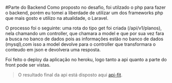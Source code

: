 #Parte do Backend
  Como proposto no desafio, foi utilzado o php
para fazer o backend, porém eu tomei a liberdade
de utilizar um dos frameworks php que mais gosto e utilizo
na atualidade, o Laravel.

  O processo foi o seguinte: uma rota do tipo get foi criada (/api/v1/planos),
nela chamando um controller,  que chamara a model e que por sua vez fara a busca
no banco de dados pois as informações estão no banco de dados (mysql),com isso a
model devolve para o controller que transformara o conteudo em json e devolvera
uma resposta.

  Foi feito o deploy da aplicação no heroku, logo tanto a api quanto a parte do front
pode ser vistas.

>O resultado final da api está disposto aqui
  [api-fit](https://api-fit.herokuapp.com/api/v1/planos).





